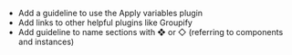 * Add a guideline to use the Apply variables plugin
* Add links to other helpful plugins like Groupify
* Add guideline to name sections with ❖ or ◇ (referring to components and instances)
